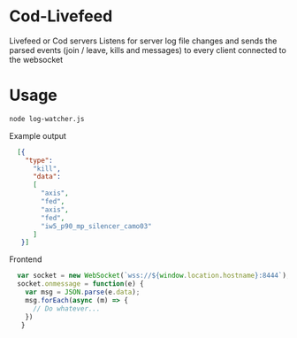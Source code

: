 # Cod-Livefeed
Livefeed or Cod servers
Listens for server log file changes and sends the parsed events (join / leave, kills and messages) to every client connected to the websocket
# Usage
```bash
node log-watcher.js
```

Example output
```json
  [{
    "type": 
      "kill", 
      "data": 
      [
        "axis",
        "fed",
        "axis",
        "fed",
        "iw5_p90_mp_silencer_camo03"
      ]
   }]
```

Frontend
```javascript
  var socket = new WebSocket(`wss://${window.location.hostname}:8444`);
  socket.onmessage = function(e) {
    var msg = JSON.parse(e.data);
    msg.forEach(async (m) => {
      // Do whatever...
    })
   }
```
